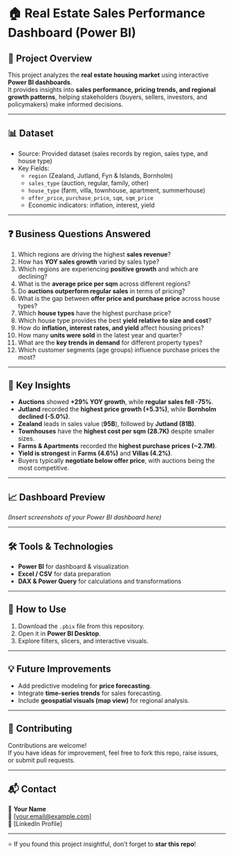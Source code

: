 # 🏠 Real Estate Sales Performance Dashboard (Power BI)

## 📌 Project Overview
This project analyzes the **real estate housing market** using interactive **Power BI dashboards**.  
It provides insights into **sales performance, pricing trends, and regional growth patterns**, helping stakeholders (buyers, sellers, investors, and policymakers) make informed decisions.  

---

## 📊 Dataset
- Source: Provided dataset (sales records by region, sales type, and house type)  
- Key Fields:  
  - `region` (Zealand, Jutland, Fyn & Islands, Bornholm)  
  - `sales_type` (auction, regular, family, other)  
  - `house_type` (farm, villa, townhouse, apartment, summerhouse)  
  - `offer_price`, `purchase_price`, `sqm`, `sqm_price`  
  - Economic indicators: inflation, interest, yield  

---

## ❓ Business Questions Answered
1. Which regions are driving the highest **sales revenue**?  
2. How has **YOY sales growth** varied by sales type?  
3. Which regions are experiencing **positive growth** and which are declining?  
4. What is the **average price per sqm** across different regions?  
5. Do **auctions outperform regular sales** in terms of pricing?  
6. What is the gap between **offer price and purchase price** across house types?  
7. Which **house types** have the highest purchase price?  
8. Which house type provides the best **yield relative to size and cost**?  
9. How do **inflation, interest rates, and yield** affect housing prices?  
10. How many **units were sold** in the latest year and quarter?  
11. What are the **key trends in demand** for different property types?  
12. Which customer segments (age groups) influence purchase prices the most?  

---

## 🔑 Key Insights
- **Auctions** showed **+29% YOY growth**, while **regular sales fell -75%**.  
- **Jutland** recorded the **highest price growth (+5.3%)**, while **Bornholm declined (-5.0%)**.  
- **Zealand** leads in sales value (**95B**), followed by **Jutland (81B)**.  
- **Townhouses** have the **highest cost per sqm (28.7K)** despite smaller sizes.  
- **Farms & Apartments** recorded the **highest purchase prices (~2.7M)**.  
- **Yield is strongest** in **Farms (4.6%)** and **Villas (4.2%)**.  
- Buyers typically **negotiate below offer price**, with auctions being the most competitive.  

---

## 📈 Dashboard Preview
*(Insert screenshots of your Power BI dashboard here)*  

---

## 🛠 Tools & Technologies
- **Power BI** for dashboard & visualization  
- **Excel / CSV** for data preparation  
- **DAX & Power Query** for calculations and transformations  

---

## 🚀 How to Use
1. Download the `.pbix` file from this repository.  
2. Open it in **Power BI Desktop**.  
3. Explore filters, slicers, and interactive visuals.  

---

## 💡 Future Improvements
- Add predictive modeling for **price forecasting**.  
- Integrate **time-series trends** for sales forecasting.  
- Include **geospatial visuals (map view)** for regional analysis.  

---

## 🤝 Contributing
Contributions are welcome!  
If you have ideas for improvement, feel free to fork this repo, raise issues, or submit pull requests.  

---

## 📬 Contact
👤 **Your Name**  
📧 [your.email@example.com]  
🔗 [LinkedIn Profile]  

---
⭐ If you found this project insightful, don’t forget to **star this repo**!
